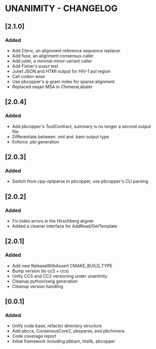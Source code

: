 # UNANIMITY - CHANGELOG

## [2.1.0]

### Added
 - Add Cleric, an alignment reference sequence replacer
 - Add fuse, an alignment consensus caller
 - Add juliet, a minimal minor variant caller
 - Add Fisher's exact test
 - Juliet JSON and HTMl output for HIV-1 pol region
 - Call codon-wise
 - Use pbcopper's q-gram index for sparse alignment
 - Replaced seqan MSA in ChimeraLabaler

## [2.0.4]

### Added
 - Add pbcopper's ToolContract, summary is no longer a second output file
 - Differentiate between .xml and .bam output type
 - Enforce .pbi generation

## [2.0.3]

### Added
 - Switch from cpp-optparse to pbcopper, use pbcopper's CLI parsing

## [2.0.2]

### Added
 - Fix index errors in the Hirschberg aligner
 - Added a cleaner interface for AddRead/GetTemplate

## [2.0.1]

### Added
 - Add new ReleaseWithAssert CMAKE_BUILD_TYPE
 - Bump version (to cc2 + ccs)
 - Unify CCS and CC2 versioning under unanimity
 - Cleanup python/swig generation
 - Cleanup version handling

## [0.0.1]

### Added
 - Unify code base, refactor directory structure
 - Add pbccs, ConsensusCore2, pbsparse, and pbchimera
 - Code coverage report
 - Initial framework including pbbam, htslib, pbcopper
